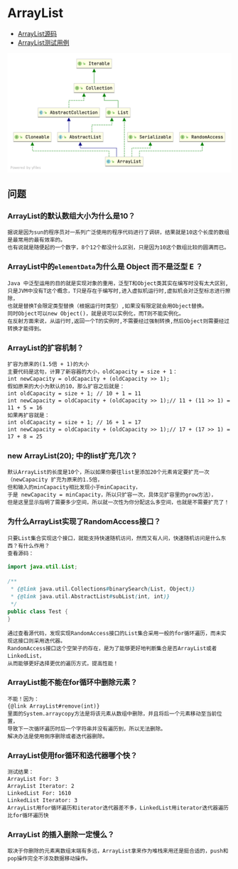 # ArrayList

- [ArrayList源码](../../../../../../../src/java.base/share/classes/java/util/ArrayList.java)
- [ArrayList测试用例](../../../../../test/java/cool/intent/java/util/ArrayListTest.java)

![ArrayList类图](static/image/arraylist_class_diagram.png)

## 问题

### ArrayList的默认数组大小为什么是10？

    据说是因为sun的程序员对一系列广泛使用的程序代码进行了调研，结果就是10这个长度的数组是最常用的最有效率的。
    也有说就是随便起的一个数字，8个12个都没什么区别，只是因为10这个数组比较的圆满而已。

### ArrayList中的`elementData`为什么是 Object 而不是泛型 E ？

    Java 中泛型运用的目的就是实现对象的重用，泛型T和Object类其实在编写时没有太大区别,
    只是JVM中没有T这个概念，T只是存在于编写时,进入虚拟机运行时,虚拟机会对泛型标志进行擦除，
    也就是替换T会限定类型替换（根据运行时类型）,如果没有限定就会用Object替换。
    同时Object可以new Object()，就是说可以实例化，而T则不能实例化。
    在反射方面来说，从运行时,返回一个T的实例时,不需要经过强制转换,然后Object则需要经过转换才能得到。

### ArrayList的扩容机制？

    扩容为原来的(1.5倍 + 1)的大小
    主要代码是这句，计算了新容器的大小，oldCapacity = size + 1：
    int newCapacity = oldCapacity + (oldCapacity >> 1);
    假如原来的大小为默认的10，那么扩容之后就是：
    int oldCapacity = size + 1; // 10 + 1 = 11
    int newCapacity = oldCapacity + (oldCapacity >> 1);// 11 + (11 >> 1) = 11 + 5 = 16
    如果再扩容就是：
    int oldCapacity = size + 1; // 16 + 1 = 17
    int newCapacity = oldCapacity + (oldCapacity >> 1);// 17 + (17 >> 1) = 17 + 8 = 25

### new ArrayList(20); 中的list扩充几次？

    默认ArrayList的长度是10个，所以如果你要往list里添加20个元素肯定要扩充一次（newCapacity 扩充为原来的1.5倍，
    但和输入的minCapacity相比发现小于minCapacity，
    于是 newCapacity = minCapacity，所以只扩容一次，具体见扩容里的grow方法），
    但是这里显示指明了需要多少空间，所以就一次性为你分配这么多空间，也就是不需要扩充了！

### 为什么ArrayList实现了RandomAccess接口？

    只要List集合实现这个接口，就能支持快速随机访问，然而又有人问，快速随机访问是什么东西？有什么作用？
    查看源码：

```java
import java.util.List;

/**
 * {@link java.util.Collections#binarySearch(List, Object)}
 * {@link java.util.AbstractList#subList(int, int)}
 */
public class Test {
} 
```

    通过查看源代码，发现实现RandomAccess接口的List集合采用一般的for循环遍历，而未实现这接口则采用迭代器。
    RandomAccess接口这个空架子的存在，是为了能够更好地判断集合是否ArrayList或者LinkedList，
    从而能够更好选择更优的遍历方式，提高性能！

### ArrayList能不能在for循环中删除元素？

    不能！因为：
    {@link ArrayList#remove(int)}
    里面的System.arraycopy方法是将该元素从数组中删除，并且将后一个元素移动至当前位置，
    导致下一次循环遍历时后一个字符串并没有遍历到，所以无法删除。
    解决办法是使用倒序删除或者迭代器删除。

### ArrayList使用for循环和迭代器哪个快？

    测试结果：
    ArrayList For: 3
    ArrayList Iterator: 2
    LinkedList For: 1610
    LinkedList Iterator: 3
    ArrayList用for循环遍历和iterator迭代器差不多，LinkedList用iterator迭代器遍历比for循环遍历快

### ArrayList 的插入删除一定慢么？

    取决于你删除的元素离数组末端有多远，ArrayList拿来作为堆栈来用还是挺合适的，push和pop操作完全不涉及数据移动操作。